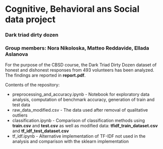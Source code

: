 # Cognitive, Behavioral ans Social data project
### Dark triad dirty dozen

### Group members: Nora Nikoloska, Matteo Reddavide, Ellada Aslanova

For the purpose of the CBSD course, the Dark Triad Dirty Dozen dataset of honest and dishonest responses 
from 493 volunteers has been analyzed. The findings are reported in **report.pdf**.

Contents of the repository:

- preprocessing_and_accuracy.ipynb - Notebook for exploratory data analysis, computation of benchmark accuracy, generation of train and test data
- raw_data_modified.csv - The data used after removal of qualitative outliers
- classification.ipynb - Comparison of classification methods using **train.csv** and **test.csv** as well as modified data: **tfidf_train_dataset.csv**
and **tf_idf_test_dataset.csv**
- tf_idf.ipynb - Alternative implementation of TF-IDF not used in the analysis and comparison with the sklearn implementation
